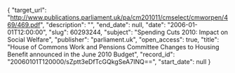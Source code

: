 {
  "target_url": "http://www.publications.parliament.uk/pa/cm201011/cmselect/cmworpen/469/469.pdf", 
  "description": "", 
  "end_date": null, 
  "date": "2006-01-01T12:00:00", 
  "slug": 60293244, 
  "subject": "Spending Cuts 2010: Impact on Social Welfare", 
  "publisher": "parliament.uk", 
  "open_access": true, 
  "title": "House of Commons Work and Pensions Committee Changes to Housing Benefit announced in the June 2010 Budget", 
  "record_id": "20060101T120000/sZptt3eDfTcGQkgSeA7INQ==", 
  "start_date": null
}

